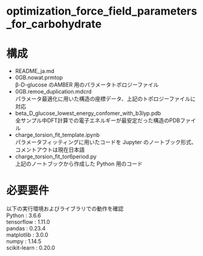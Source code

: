 # optimization_force_field_parameters_for_carbohydrate

# 構成
- README_ja.md <br>
- 0GB.nowat.prmtop <br>
 &beta;-D-glucose のAMBER 用のパラメータトポロジーファイル
- 0GB.remoe_duplication.mdcrd <br>
 パラメータ最適化に用いた構造の座標データ、上記のトポロジーファイルに対応
- beta_D_glucose_lowest_energy_confomer_with_b3lyp.pdb <br>
全サンプル中DFT計算での電子エネルギーが最安定だった構造のPDBファイル
- charge_torsion_fit_template.ipynb <br>
パラメータフィッティングに用いたコードを Jupyter のノートブック形式、コメントアウトは現在日本語
- charge_torsion_fit_tor6period.py <br>
上記のノートブックから作成した Python 用のコード

# 必要要件
以下の実行環境およびライブラリでの動作を確認 <br>
Python : 3.6.6 <br>
tensorflow : 1.11.0 <br>
pandas : 0.23.4 <br>
matplotlib : 3.0.0 <br>
numpy : 1.14.5 <br>
scikit-learn : 0.20.0 <br>

